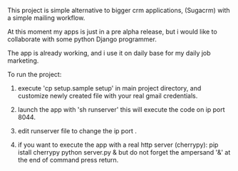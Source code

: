 
This project is simple alternative to bigger crm applications, (Sugacrm) with a simple mailing workflow.

At this moment my apps is just in a pre alpha release, but i would like to collaborate with some python Django programmer.

The app is already working, and i use it on daily base for my daily job marketing.




To run the project:

1) execute 'cp setup.sample setup' in main project directory,
   and customize newly created file with your real gmail credentials.

2) launch the app with  'sh runserver'
   this will execute the code on ip port 8044.

3) edit runserver file to change the ip port .

4) if you want to execute the app with a real http server (cherrypy):
   pip istall cherrypy
   python server.py &
   but do not forget the ampersand '&' at the end of command
   press return.
